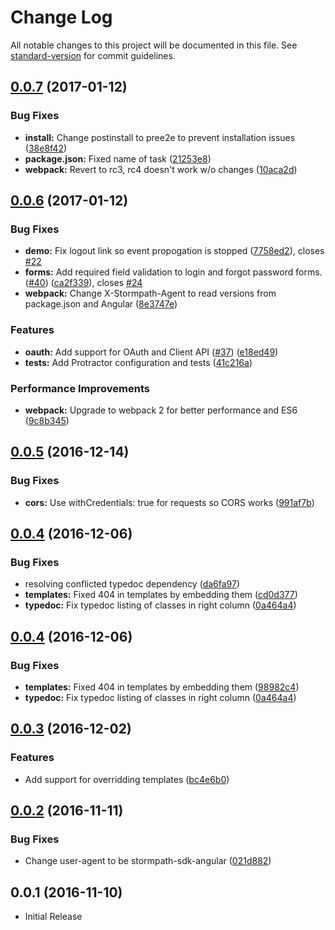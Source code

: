 # Change Log

All notable changes to this project will be documented in this file. See [standard-version](https://github.com/conventional-changelog/standard-version) for commit guidelines.

<a name="0.0.7"></a>
## [0.0.7](https://github.com/stormpath/stormpath-sdk-angular/compare/v0.0.6...v0.0.7) (2017-01-12)


### Bug Fixes

* **install:** Change postinstall to pree2e to prevent installation issues ([38e8f42](https://github.com/stormpath/stormpath-sdk-angular/commit/38e8f42))
* **package.json:** Fixed name of task ([21253e8](https://github.com/stormpath/stormpath-sdk-angular/commit/21253e8))
* **webpack:** Revert to rc3, rc4 doesn't work w/o changes ([10aca2d](https://github.com/stormpath/stormpath-sdk-angular/commit/10aca2d))



<a name="0.0.6"></a>
## [0.0.6](https://github.com/stormpath/stormpath-sdk-angular/compare/v0.0.5...v0.0.6) (2017-01-12)


### Bug Fixes

* **demo:** Fix logout link so event propogation is stopped ([7758ed2](https://github.com/stormpath/stormpath-sdk-angular/commit/7758ed2)), closes [#22](https://github.com/stormpath/stormpath-sdk-angular/issues/22)
* **forms:** Add required field validation to login and forgot password forms. ([#40](https://github.com/stormpath/stormpath-sdk-angular/issues/40)) ([ca2f339](https://github.com/stormpath/stormpath-sdk-angular/commit/ca2f339)), closes [#24](https://github.com/stormpath/stormpath-sdk-angular/issues/24)
* **webpack:** Change X-Stormpath-Agent to read versions from package.json and Angular ([8e3747e](https://github.com/stormpath/stormpath-sdk-angular/commit/8e3747e))


### Features

* **oauth:** Add support for OAuth and Client API ([#37](https://github.com/stormpath/stormpath-sdk-angular/issues/37)) ([e18ed49](https://github.com/stormpath/stormpath-sdk-angular/commit/e18ed49))
* **tests:** Add Protractor configuration and tests ([41c216a](https://github.com/stormpath/stormpath-sdk-angular/commit/41c216a))


### Performance Improvements

* **webpack:** Upgrade to webpack 2 for better performance and ES6 ([9c8b345](https://github.com/stormpath/stormpath-sdk-angular/commit/9c8b345))



<a name="0.0.5"></a>
## [0.0.5](https://github.com/stormpath/stormpath-sdk-angular/compare/v0.0.4...v0.0.5) (2016-12-14)


### Bug Fixes

* **cors:** Use withCredentials: true for requests so CORS works ([991af7b](https://github.com/stormpath/stormpath-sdk-angular/commit/991af7b))


<a name="0.0.4"></a>
## [0.0.4](https://github.com/stormpath/stormpath-sdk-angular/compare/v0.0.3...v0.0.4) (2016-12-06)


### Bug Fixes

* resolving conflicted typedoc dependency ([da6fa97](https://github.com/stormpath/stormpath-sdk-angular/commit/da6fa97))
* **templates:** Fixed 404 in templates by embedding them ([cd0d377](https://github.com/stormpath/stormpath-sdk-angular/commit/cd0d377))
* **typedoc:** Fix typedoc listing of classes in right column ([0a464a4](https://github.com/stormpath/stormpath-sdk-angular/commit/0a464a4))



<a name="0.0.4"></a>
## [0.0.4](https://github.com/stormpath/stormpath-sdk-angular/compare/v0.0.3...v0.0.4) (2016-12-06)


### Bug Fixes

* **templates:** Fixed 404 in templates by embedding them ([98982c4](https://github.com/stormpath/stormpath-sdk-angular/commit/98982c4))
* **typedoc:** Fix typedoc listing of classes in right column ([0a464a4](https://github.com/stormpath/stormpath-sdk-angular/commit/0a464a4))

<a name="0.0.3"></a>
## [0.0.3](https://github.com/stormpath/stormpath-sdk-angular/compare/v0.0.2...v0.0.3) (2016-12-02)


### Features

* Add support for overridding templates ([bc4e6b0](https://github.com/stormpath/stormpath-sdk-angular/commit/bc4e6b0))

<a name="0.0.2"></a>
## [0.0.2](https://github.com/stormpath/stormpath-sdk-angular/compare/v0.0.1...v0.0.2) (2016-11-11)

### Bug Fixes

* Change user-agent to be stormpath-sdk-angular ([021d882](https://github.com/stormpath/stormpath-sdk-angular/commit/021d882))

<a name="0.0.1"></a>
## 0.0.1 (2016-11-10)

* Initial Release
